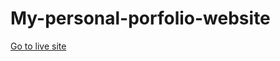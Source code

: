 # My-personal-porfolio-website

[Go to live site](https://shafaet1074.github.io/My-personal-porfolio-website/)
